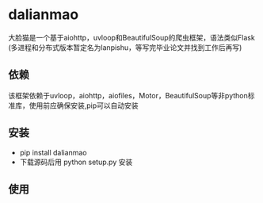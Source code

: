 # dalianmao
大脸猫是一个基于aiohttp，uvloop和BeautifulSoup的爬虫框架，语法类似Flask 
(多进程和分布式版本暂定名为lanpishu，等写完毕业论文并找到工作后再写)
## 依赖
该框架依赖于uvloop，aiohttp，aiofiles，Motor，BeautifulSoup等非python标准库，使用前应确保安装,pip可以自动安装
## 安装
* pip install dalianmao
* 下载源码后用 python setup.py 安装
## 使用
